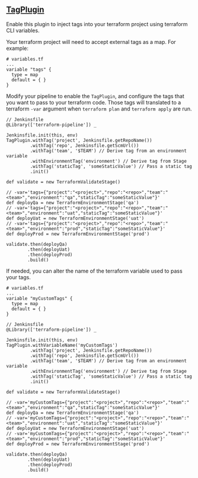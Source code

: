 ## [TagPlugin](../src/TagPlugin.groovy)

Enable this plugin to inject tags into your terraform project using terraform CLI variables.

Your terraform project will need to accept external tags as a map. For example:

```
# variables.tf
...
variable "tags" {
  type = map
  default = { }
}
```

Modify your pipeline to enable the `TagPlugin`, and configure the tags that you want to pass to your terraform code.  Those tags will translated to a terraform `-var` argument when `terraform plan` and `terraform apply` are run.

```
// Jenkinsfile
@Library(['terraform-pipeline']) _

Jenkinsfile.init(this, env)
TagPlugin.withTag('project', Jenkinsfile.getRepoName())
         .withTag('repo', Jenkinsfile.getScmUrl())
         .withTag('team', '$TEAM') // Derive tag from an environment variable
         .withEnvironmentTag('environment') // Derive tag from Stage
         .withTag('staticTag', 'someStaticValue') // Pass a static tag
         .init()

def validate = new TerraformValidateStage()

// -var='tags={"project":"<project>","repo":"<repo>","team":"<team>","environment":"qa","staticTag":"someStaticValue"}'
def deployQa = new TerraformEnvironmentStage('qa')
// -var='tags={"project":"<project>","repo":"<repo>","team":"<team>","environment":"uat","staticTag":"someStaticValue"}'
def deployUat = new TerraformEnvironmentStage('uat')
// -var='tags={"project":"<project>","repo":"<repo>","team":"<team>","environment":"prod","staticTag":"someStaticValue"}'
def deployProd = new TerraformEnvironmentStage('prod')

validate.then(deployQa)
        .then(deployUat)
        .then(deployProd)
        .build()
```

If needed, you can alter the name of the terraform variable used to pass your tags.

```
# variables.tf
...
variable "myCustomTags" {
  type = map
  default = { }
}
```

```
// Jenkinsfile
@Library(['terraform-pipeline']) _

Jenkinsfile.init(this, env)
TagPlugin.withVariableName('myCustomTags')
         .withTag('project', Jenkinsfile.getRepoName())
         .withTag('repo', Jenkinsfile.getScmUrl())
         .withTag('team', '$TEAM') // Derive tag from an environment variable
         .withEnvironmentTag('environment') // Derive tag from Stage
         .withTag('staticTag', 'someStaticValue') // Pass a static tag
         .init()

def validate = new TerraformValidateStage()

// -var='myCustomTags={"project":"<project>","repo":"<repo>","team":"<team>","environment":"qa","staticTag":"someStaticValue"}'
def deployQa = new TerraformEnvironmentStage('qa')
// -var='myCustomTags={"project":"<project>","repo":"<repo>","team":"<team>","environment":"uat","staticTag":"someStaticValue"}'
def deployUat = new TerraformEnvironmentStage('uat')
// -var='myCustomTags={"project":"<project>","repo":"<repo>","team":"<team>","environment":"prod","staticTag":"someStaticValue"}'
def deployProd = new TerraformEnvironmentStage('prod')

validate.then(deployQa)
        .then(deployUat)
        .then(deployProd)
        .build()
```


